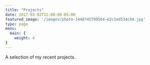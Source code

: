 ```yaml
---
title: "Projects"
date: 2017-03-02T12:00:00-05:00
featured_image: '/images/photo-1448745799564-e2c1ed534c94.jpg'
type: page
menu:
  main: {
    weight: 4
}
---
```

A selection of my recent projects.
